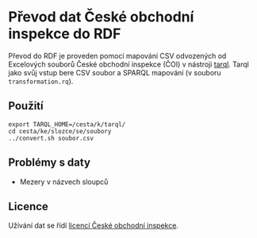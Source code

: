 # Převod dat České obchodní inspekce do RDF

Převod do RDF je proveden pomocí mapování CSV odvozených od Excelových souborů České obchodní inspekce (ČOI) v nástroji [tarql](https://github.com/cygri/tarql).
Tarql jako svůj vstup bere CSV soubor a SPARQL mapování (v souboru `transformation.rq`).

## Použití

```
export TARQL_HOME=/cesta/k/tarql/
cd cesta/ke/slozce/se/soubory
../convert.sh soubor.csv
```

## Problémy s daty

* Mezery v názvech sloupců

## Licence

Užívání dat se řídí [licencí České obchodní inspekce](http://www.coi.cz/cz/spotrebitel/open-data-databaze-kontrol-sankci-a-zakazu/open-data-licence/).
